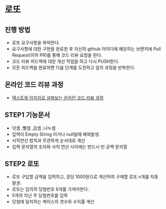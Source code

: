 # 로또
## 진행 방법
* 로또 요구사항을 파악한다.
* 요구사항에 대한 구현을 완료한 후 자신의 github 아이디에 해당하는 브랜치에 Pull Request(이하 PR)를 통해 코드 리뷰 요청을 한다.
* 코드 리뷰 피드백에 대한 개선 작업을 하고 다시 PUSH한다.
* 모든 피드백을 완료하면 다음 단계를 도전하고 앞의 과정을 반복한다.

## 온라인 코드 리뷰 과정
* [텍스트와 이미지로 살펴보는 온라인 코드 리뷰 과정](https://github.com/next-step/nextstep-docs/tree/master/codereview)

## STEP1 기능문서
* 덧셈 ,뺄셈 ,곱셈 ,나누셈
* 입력이 Empty String 이거나 null일때 예외발생.
* 사칙연산 법칙과 무관하게 순서대로 계산
* 입력 문자열의 숫자와 사칙 연산 사이에는 반드시 빈 공백 문자열

## STEP2 로또
* 로또 구입할 금액을 입력하고, 장당 1000원으로 계산하여 구매할 로또 n개를 자동발권.
* 로또는 임의의 당첨번호 6개를 가져야한다.
* 5개의 지난 주 당첨번호를 입력
* 당첨에 일치하는 케이스의 갯수와 수익률 계산
